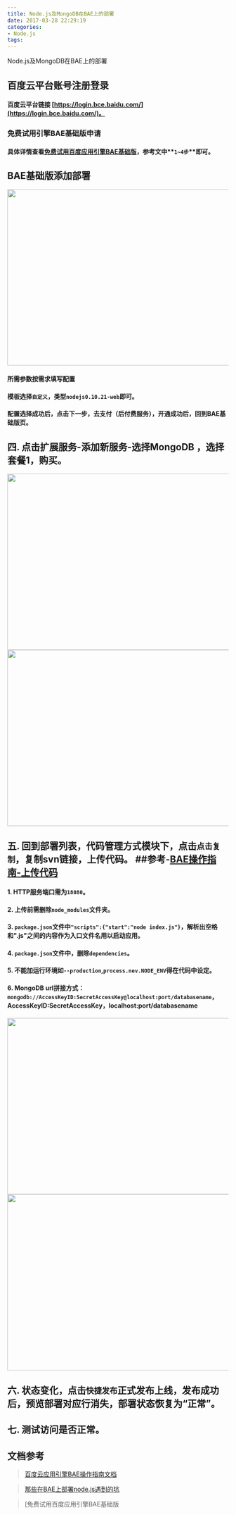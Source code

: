 ```yaml
---
title: Node.js及MongoDB在BAE上的部署
date: 2017-03-28 22:29:19
categories:
- Node.js
tags: 
---
```


Node.js及MongoDB在BAE上的部署

<!-- more -->

## 百度云平台账号注册登录

#### 百度云平台链接 [https://login.bce.baidu.com/](https://login.bce.baidu.com/)。

### 免费试用引擎BAE基础版申请

#### 具体详情查看[免费试用百度应用引擎BAE基础版](https://jingyan.baidu.com/article/7e44095328df3a2fc1e2ef71.html "免费试用百度应用引擎BAE基础版")，参考文中**`1~4步`**即可。

## BAE基础版添加部署

 <img src="https://coding.net/u/z_ice/p/BlogPhotos/git/raw/master/baePics/bae1.png" width = "600" height = "400" alt="" align=center />

#### 所需参数按需求填写配置

#### 模板选择`自定义`，类型`nodejs0.10.21-web`即可。

#### 配置选择成功后，点击下一步，去支付（后付费服务），开通成功后，回到BAE基础版页。

## 四. 点击扩展服务-添加新服务-选择MongoDB	，选择套餐1，购买。

 <img src="https://coding.net/u/z_ice/p/BlogPhotos/git/raw/master/baePics/bae2.png" width = "600" height = "400" alt="" align=center />
 <img src="https://coding.net/u/z_ice/p/BlogPhotos/git/raw/master/baePics/bae3.png" width = "600" height = "400" alt="" align=center />

## 五. 回到部署列表，代码管理方式模块下，点击`点击复制`，复制svn链接，上传代码。 ##参考-[BAE操作指南-上传代码](https://cloud.baidu.com/doc/BAE/GUIGettingStarted.html#.E4.B8.8A.E4.BC.A0.E4.BB.A3.E7.A0.81)

#### 1. HTTP服务端口需为`18080`。

#### 2. 上传前需删除`node_modules`文件夹。

#### 3. `package.json`文件中`"scripts":{"start":"node index.js"}`，解析出空格和".js"之间的内容作为入口文件名用以启动应用。

#### 4. `package.json`文件中，删除`dependencies`。

#### 5. 不能加运行环境如`--production`,`process.nev.NODE_ENV`得在代码中设定。

#### 6. MongoDB url拼接方式：`mongodb://AccessKeyID:SecretAccessKey@localhost:port/databasename`，AccessKeyID:SecretAccessKey，localhost:port/databasename

 <img src="https://coding.net/u/z_ice/p/BlogPhotos/git/raw/master/baePics/bae4.png" width = "600" height = "400" alt="" align=center />

 <img src="https://coding.net/u/z_ice/p/BlogPhotos/git/raw/master/baePics/bae5.png" width = "600" height = "400" alt="" align=center />

## 六. 状态变化，点击`快捷发布`正式发布上线，发布成功后，预览部署对应行消失，部署状态恢复为“正常”。

## 七. 测试访问是否正常。

## 文档参考

> [百度云应用引擎BAE操作指南文档](https://cloud.baidu.com/doc/BAE/QuickGuide.html#.E7.9B.AE.E5.BD.95)

> [那些在BAE上部署node.js遇到的坑](http://www.myexception.cn/javascript/1843914.html)

> [免费试用百度应用引擎BAE基础版
